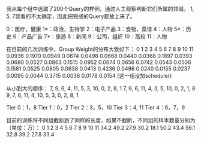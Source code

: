 我从每个组中选取了200个Query的样例，通过人工观察判断它们所属的领域。
1, 5, 7我看的不太确定，因此把完成的Query都放上来了。

0：医疗，健康
1*：政治，生物学
2：电子产品
3：食物，菜谱
4：人物
5*：历史
6：产品广告
7*：旅游
8：新闻
9：公司，组织
10：高校
11：人物

在目前的几次训练中，Group Weight的分布大致如下：
0       1       2       3       4       5       6       7       8       9       10      11
0.0936	0.1970	0.0949	0.0674	0.0498	0.0668	0.0440	0.0368	0.1897	0.0393	0.0680	0.0527
0.0863	0.1515	0.0952	0.0674	0.0656	0.0742	0.0543	0.0506	0.1581	0.0525	0.0805	0.0638
0.0413	0.4236	0.0496	0.0240	0.0155	0.0237	0.0095	0.0044	0.3715	0.0036	0.0178	0.0154 (这一组没加scheduler)

从小到大的顺序：
7, 9, 6, 4, 11, 5, 3, 10, 0, 2, 8, 1
7, 9, 6, 11, 4, 3, 5, 10, 0, 2, 1, 8
9, 7, 6, 11, 4, 10, 5, 3, 0, 2, 8, 1

Tier 0：1，8
Tier 1：0，2
Tier 2：3，5，10
Tier 3：4, 11
Tier 4：6，7，9

目前的训练将不同组截断到了同样的长度，如果不截断，不同组的样本数量分别为（单位：万）：
0       1       2       3       4       5       6       7       8       9       10      11
34.2    49.2    27.9    30.2    18.1    50.2    43.4    56.1    32.8    39.2    27.8    33.4